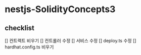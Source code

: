 # nestjs-SolidityConcepts3

## checklist

[] 컨트랙트 비우기
[] 컨트롤러 수정
[] 서비스 수정
[] deploy.ts 수정
[] hardhat.config.ts 비우기
